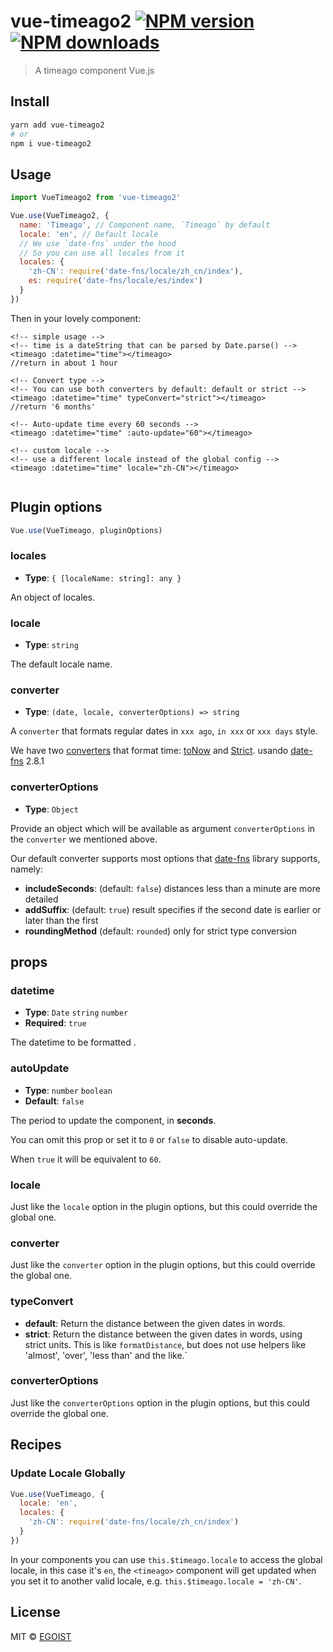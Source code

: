 # vue-timeago2 [![NPM version](https://img.shields.io/npm/v/vue-timeago2.svg)](https://npmjs.com/package/vue-timeago2) [![NPM downloads](https://img.shields.io/npm/dm/vue-timeago2.svg)](https://npmjs.com/package/vue-timeago2) 

> A timeago component Vue.js

## Install

```bash
yarn add vue-timeago2
# or
npm i vue-timeago2
```


## Usage

```js
import VueTimeago2 from 'vue-timeago2'

Vue.use(VueTimeago2, {
  name: 'Timeago', // Component name, `Timeago` by default
  locale: 'en', // Default locale
  // We use `date-fns` under the hood
  // So you can use all locales from it
  locales: {
    'zh-CN': require('date-fns/locale/zh_cn/index'),
    es: require('date-fns/locale/es/index')
  }
})
```

Then in your lovely component:

```vue
<!-- simple usage -->
<!-- time is a dateString that can be parsed by Date.parse() -->
<timeago :datetime="time"></timeago>
//return in about 1 hour

<!-- Convert type -->
<!-- You can use both converters by default: default or strict -->
<timeago :datetime="time" typeConvert="strict"></timeago>
//return '6 months'

<!-- Auto-update time every 60 seconds -->
<timeago :datetime="time" :auto-update="60"></timeago>

<!-- custom locale -->
<!-- use a different locale instead of the global config -->
<timeago :datetime="time" locale="zh-CN"></timeago>


```

## Plugin options

```js
Vue.use(VueTimeago, pluginOptions)
```

### locales

- **Type**: `{ [localeName: string]: any }`

An object of locales.

### locale

- **Type**: `string`

The default locale name.

### converter

- **Type**: `(date, locale, converterOptions) => string`

A `converter` that formats regular dates in `xxx ago`, `in xxx` or `xxx days` style.

We have two [converters](https://github.com/wimil/vue-timeago2/blob/master/src/converts.js) that format time:  [toNow](https://date-fns.org/v2.8.1/docs/formatDistance) and [Strict](https://date-fns.org/v2.8.1/docs/formatDistanceStrict). usando [date-fns](https://date-fns.org/v2.8.1/docs/) 2.8.1

### converterOptions

- **Type**: `Object`

Provide an object which will be available as argument `converterOptions` in the `converter` we mentioned above.

Our default converter supports most options that [date-fns](https://date-fns.org/2.8.1/docs/distanceInWordsToNow) library supports, namely:

- **includeSeconds**: (default: `false`) distances less than a minute are more detailed
- **addSuffix**: (default: `true`) result specifies if the second date is earlier or later than the first
- **roundingMethod** (default: `rounded`) only for strict type conversion

## props

### datetime

- **Type**: `Date` `string` `number`
- **Required**: `true`

The datetime to be formatted .

### autoUpdate

- **Type**: `number` `boolean`
- **Default**: `false`

The period to update the component, in **seconds**.

You can omit this prop or set it to `0` or `false` to disable auto-update.

When `true` it will be equivalent to `60`.

### locale

Just like the `locale` option in the plugin options, but this could override the global one.

### converter

Just like the `converter` option in the plugin options, but this could override the global one.

### typeConvert
- **default**: Return the distance between the given dates in words.
- **strict**: Return the distance between the given dates in words, using strict units. This is like `formatDistance`, but does not use helpers like 'almost', 'over', 'less than' and the like.`

### converterOptions

Just like the `converterOptions` option in the plugin options, but this could override the global one.

## Recipes

### Update Locale Globally

```js
Vue.use(VueTimeago, {
  locale: 'en',
  locales: {
    'zh-CN': require('date-fns/locale/zh_cn/index')
  }
})
```

In your components you can use `this.$timeago.locale` to access the global locale, in this case it's `en`, the `<timeago>` component will get updated when you set it to another valid locale, e.g. `this.$timeago.locale = 'zh-CN'`.

## License

MIT © [EGOIST](https://github.com/egoist)
